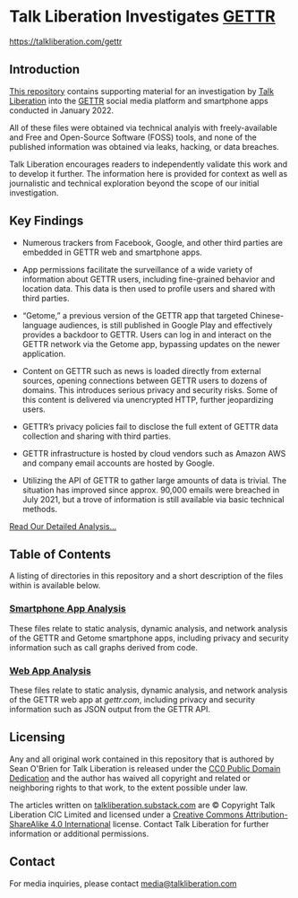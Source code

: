 # Talk Liberation Investigates [GETTR](https://talkliberation.com/gettr)
https://talkliberation.com/gettr

## Introduction

[This repository](https://talkliberation.com/gettr-repo) contains supporting material for an investigation by [Talk Liberation](https://talkliberation.substack.com) into the [GETTR](https://en.wikipedia.org/wiki/Gettr) social media platform and smartphone apps conducted in January 2022.

All of these files were obtained via technical analyis with freely-available and Free and Open-Source Software (FOSS) tools, and none of the published information was obtained via leaks, hacking, or data breaches.

Talk Liberation encourages readers to independently validate this work and to develop it further. The information here is provided for context as well as journalistic and technical exploration beyond the scope of our initial investigation.

## Key Findings
* Numerous trackers from Facebook, Google, and other third parties are embedded in GETTR web and smartphone apps.

* App permissions facilitate the surveillance of a wide variety of information about GETTR users, including fine-grained behavior and location data. This data is then used to profile users and shared with third parties.

* “Getome,” a previous version of the GETTR app that targeted Chinese-language audiences, is still published in Google Play and effectively provides a backdoor to GETTR. Users can log in and interact on the GETTR network via the Getome app, bypassing updates on the newer application.

* Content on GETTR such as news is loaded directly from external sources, opening connections between GETTR users to dozens of domains. This introduces serious privacy and security risks. Some of this content is delivered via unencrypted HTTP, further jeopardizing users.

* GETTR’s privacy policies fail to disclose the full extent of GETTR data collection and sharing with third parties.

* GETTR infrastructure is hosted by cloud vendors such as Amazon AWS and company email accounts are hosted by Google.

* Utilizing the API of GETTR to gather large amounts of data is trivial. The situation has improved since approx. 90,000 emails were breached in July 2021, but a trove of information is still available via basic technical methods.

[Read Our Detailed Analysis...](https://talkliberation.com/gettr)

## Table of Contents

A listing of directories in this repository and a short description of the files within is available below.

### [Smartphone App Analysis](smartphone)
These files relate to static analysis, dynamic analysis, and network analysis of the GETTR and Getome smartphone apps, including privacy and security information such as call graphs derived from code.

### [Web App Analysis](web)
These files relate to static analysis, dynamic analysis, and network analysis of the GETTR web app at _gettr.com_, including privacy and security information such as JSON output from the GETTR API.

## Licensing

Any and all original work contained in this repository that is authored by Sean O'Brien for Talk Liberation is released under the [CC0 Public Domain Dedication](https://creativecommons.org/publicdomain/zero/1.0/) and the author has waived all copyright and related or neighboring rights to that work, to the extent possible under law.

The articles written on [talkliberation.substack.com](https://talkliberation.substack.com) are © Copyright Talk Liberation CIC Limited and licensed under a [Creative Commons Attribution-ShareAlike 4.0 International](https://creativecommons.org/licenses/by-sa/4.0/) license. Contact Talk Liberation for further information or additional permissions.

## Contact

For media inquiries, please contact [media@talkliberation.com](mailto:media@talkliberation.com)

